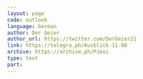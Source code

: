 ```yaml
---
layout: page
code: outlook
language: German
author: Der Geier
author_url: https://twitter.com/DerGeier21
link: https://telegra.ph/Ausblick-11-08
archive: https://archive.ph/PJeui
type: text
part: 
---
```

